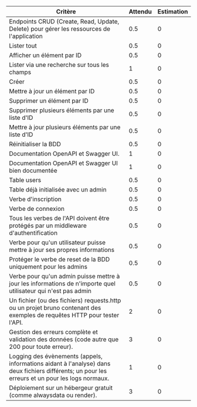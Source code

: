 
|Critère| Attendu | Estimation |
|-----|----|----| 
|Endpoints CRUD (Create, Read, Update, Delete) pour gérer les ressources de l'application| 0.5 | 0|
|Lister tout| 0.5|0
|Afficher un élément par ID|0.5|0|
|Lister via une recherche sur tous les champs | 1 | 0
|Créer|0.5 | 0 |
|Mettre à jour un élément par ID |0.5|0
|Supprimer un élément par ID |0.5 |0|
|Supprimer plusieurs éléments par une liste d'ID |0.5 |0|
|Mettre à jour plusieurs éléments par une liste d'ID |0.5 |0|
|Réinitialiser la BDD |0.5 | 0|
|Documentation OpenAPI et Swagger UI. |1| 0|
|Documentation OpenAPI et Swagger UI bien documentée |1 | 0|
|Table users |0.5 | 0|
|Table déjà initialisée avec un admin |0.5 | 0|
|Verbe d'inscription |0.5 | 0|
|Verbe de connexion |0.5 | 0|
|Tous les verbes de l'API doivent être protégés par un middleware d'authentification |0.5 | 0|
|Verbe pour qu'un utilisateur puisse mettre à jour ses propres informations |0.5 |0|
|Protéger le verbe de reset de la BDD uniquement pour les admins |0.5 |0|
|Verbe pour qu'un admin puisse mettre à jour les informations de n'importe quel utilisateur qui n'est pas admin |0.5 |0|
|Un fichier (ou des fichiers) requests.http ou un projet bruno contenant des exemples de requêtes HTTP pour tester l'API. |2 |0|
|Gestion des erreurs complète et validation des données (code autre que 200 pour toute erreur). |3 |0|
|Logging des évènements (appels, informations aidant à l'analyse) dans deux fichiers différents; un pour les erreurs et un pour les logs normaux. |1 |0|
|Déploiement sur un hébergeur gratuit (comme alwaysdata ou render). |3 |0|